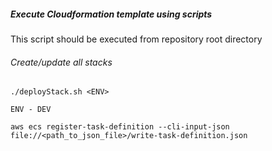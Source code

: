 ##### Execute Cloudformation template using scripts
This script should be executed from repository root directory
###### Create/update all stacks
```commandline
./deployStack.sh <ENV>

ENV - DEV

aws ecs register-task-definition --cli-input-json file://<path_to_json_file>/write-task-definition.json
```
